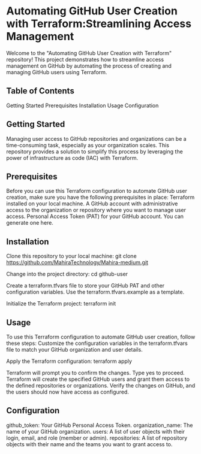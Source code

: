#                                               Automating GitHub User Creation with Terraform:Streamlining Access Management

Welcome to the "Automating GitHub User Creation with Terraform" repository! This project demonstrates how to streamline access management on GitHub by automating the process of creating and managing GitHub users using Terraform.


## Table of Contents
Getting Started
Prerequisites
Installation
Usage
Configuration

## Getting Started

Managing user access to GitHub repositories and organizations can be a time-consuming task, especially as your organization scales. This repository provides a solution to simplify this process by leveraging the power of infrastructure as code (IAC) with Terraform.

## Prerequisites

Before you can use this Terraform configuration to automate GitHub user creation, make sure you have the following prerequisites in place:
Terraform installed on your local machine.
A GitHub account with administrative access to the organization or repository where you want to manage user access.
Personal Access Token (PAT) for your GitHub account. You can generate one here.

## Installation
Clone this repository to your local machine:
git clone https://github.com/MahiraTechnology/Mahira-medium.git

Change into the project directory:
cd github-user

Create a terraform.tfvars file to store your GitHub PAT and other configuration variables. Use the terraform.tfvars.example as a template.

Initialize the Terraform project:
terraform init

## Usage
To use this Terraform configuration to automate GitHub user creation, follow these steps:
Customize the configuration variables in the terraform.tfvars file to match your GitHub organization and user details.

Apply the Terraform configuration:
terraform apply

Terraform will prompt you to confirm the changes. Type yes to proceed.
Terraform will create the specified GitHub users and grant them access to the defined repositories or organizations.
Verify the changes on GitHub, and the users should now have access as configured.

## Configuration
github_token: Your GitHub Personal Access Token.
organization_name: The name of your GitHub organization.
users: A list of user objects with their login, email, and role (member or admin).
repositories: A list of repository objects with their name and the teams you want to grant access to.